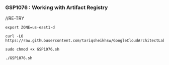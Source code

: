 ### GSP1076 :  Working with Artifact Registry 
//RE-TRY

```
export ZONE=us-east1-d
```

```
curl -LO https://raw.githubusercontent.com/tariqsheikhsw/GoogleCloudArchitectLabs/main/Solutions/GSP1076.sh

sudo chmod +x GSP1076.sh

./GSP1076.sh
```


